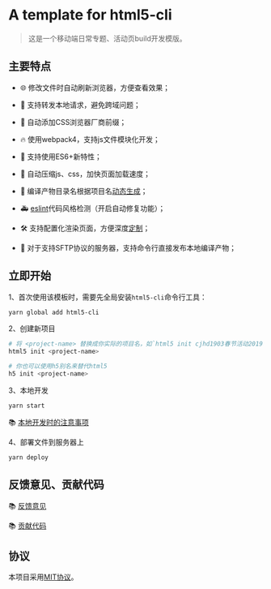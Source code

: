 # A template for html5-cli

> 这是一个移动端日常专题、活动页build开发模版。

## 主要特点

* 🌐 修改文件时自动刷新浏览器，方便查看效果；

* 🙈 支持转发本地请求，避免跨域问题；

* 💪 自动添加CSS浏览器厂商前缀；

* 🔥 使用webpack4，支持js文件模块化开发；

* 👫 支持使用ES6+新特性；

* 🏇 自动压缩js、css，加快页面加载速度；

* 🏏 编译产物目录名根据项目名[动态生成](./docs/compile-folder-name.md)；

* 🚑 [eslint](./docs/eslint.md)代码风格检测（开启自动修复功能）；

* 🛠 支持配置化渲染页面，方便深度[定制](./docs/configurable.md)；

* 🚀 对于支持SFTP协议的服务器，支持命令行直接发布本地编译产物；

## 立即开始

1、首次使用该模板时，需要先全局安装`html5-cli`命令行工具：

```bash
yarn global add html5-cli
```

2、创建新项目

```bash
# 将 <project-name> 替换成你实际的项目名，如`html5 init cjhd1903春节活动2019年3月`
html5 init <project-name>

# 你也可以使用h5别名来替代html5
h5 init <project-name>
```

3、本地开发

```bash
yarn start
```

📚 [本地开发时的注意事项](./docs/develop-note.md)

4、部署文件到服务器上

```bash
yarn deploy
```

## 反馈意见、贡献代码

📚 [反馈意见](./docs/feedback.md)

📚 [贡献代码](./docs/contribution.md)

## 协议

本项目采用[MIT协议](./LICENSE)。

